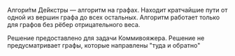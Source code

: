 Алгори́тм Де́йкстры — алгоритм на графах.
Находит кратчайшие пути от одной из вершин графа до всех остальных. 
Алгоритм работает только для графов без рёбер отрицательного веса.

Решение предоставлено для задачи Коммивояжера. Решение не предусматривает графы, которые направлены "туда и обратно"
